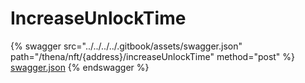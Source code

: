 # IncreaseUnlockTime

{% swagger src="../../../../.gitbook/assets/swagger.json" path="/thena/nft/{address}/increaseUnlockTime" method="post" %}
[swagger.json](../../../../.gitbook/assets/swagger.json)
{% endswagger %}

